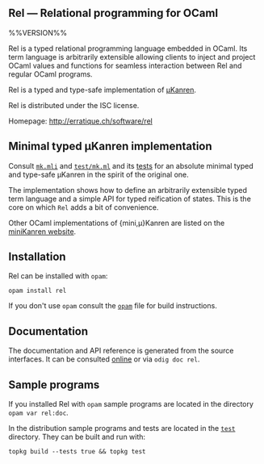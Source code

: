 Rel — Relational programming for OCaml
-------------------------------------------------------------------------------
%%VERSION%%

Rel is a typed relational programming language embedded in OCaml. Its
term language is arbitrarily extensible allowing clients to inject and
project OCaml values and functions for seamless interaction between
Rel and regular OCaml programs.

Rel is a typed and type-safe implementation of [μKanren][microKanren].

[microKanren]: http://webyrd.net/scheme-2013/papers/HemannMuKanren2013.pdf

Rel is distributed under the ISC license.

Homepage: http://erratique.ch/software/rel

## Minimal typed μKanren implementation

Consult [`mk.mli`](test/mk.mli) and [`test/mk.ml`](test/mk.ml) and its
[tests](test/mk_test.ml) for an absolute minimal typed and type-safe
μKanren in the spirit of the original one.

The implementation shows how to define an arbitrarily extensible typed
term language and a simple API for typed reification of states. This
is the core on which `Rel` adds a bit of convenience.

Other OCaml implementations of {mini,μ}Kanren are listed on the 
[miniKanren website](http://minikanren.org/).

## Installation

Rel can be installed with `opam`:

    opam install rel

If you don't use `opam` consult the [`opam`](opam) file for build
instructions.

## Documentation

The documentation and API reference is generated from the source
interfaces. It can be consulted [online][doc] or via `odig doc
rel`.

[doc]: http://erratique.ch/software/rel/doc

## Sample programs

If you installed Rel with `opam` sample programs are located in
the directory `opam var rel:doc`.

In the distribution sample programs and tests are located in the
[`test`](test) directory. They can be built and run
with:

    topkg build --tests true && topkg test 
